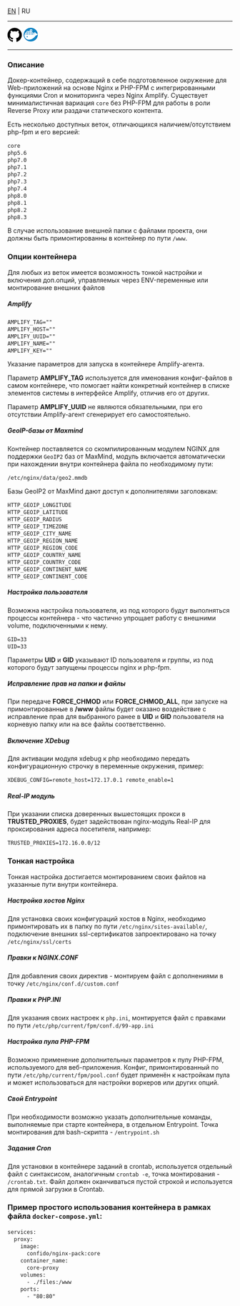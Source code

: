 [EN](README.md) | RU

---

[![GitHub](/.info/github.png)](https://github.com/confido-dev/docker-nginx-pack) 
[![DockerHub](/.info/docker.png)](https://hub.docker.com/repository/docker/confido/nginx-pack) 

---

### Описание
Докер-контейнер, содержащий в себе подготовленное окружение для Web-приложений на основе Nginx и PHP-FPM с интегрированными функциями Cron и мониторинга через Nginx Amplify. Существует минималистичная вариация `core` без PHP-FPM для работы в роли Reverse Proxy или раздачи статического контента.

Есть несколько доступных веток, отличающихся наличием/отсутствием php-fpm и его версией:
````
core
php5.6
php7.0
php7.1
php7.2
php7.3
php7.4
php8.0
php8.1
php8.2
php8.3
````
В случае использование внешней папки с файлами проекта, они должны быть примонтированны в контейнер по пути `/www`.


### Опции контейнера
Для любых из веток имеется возможность тонкой настройки и включения доп.опций, управляемых через ENV-переменные или монтирование внешних файлов

##### Amplify
````
AMPLIFY_TAG=""
AMPLIFY_HOST=""
AMPLIFY_UUID=""
AMPLIFY_NAME=""
AMPLIFY_KEY=""
````
Указание параметров для запуска в контейнере Amplify-агента. 

Параметр **AMPLIFY_TAG** используется для именования конфиг-файлов в самом контейнере, что помогает найти конкретный контейнер в списке элементов системы в интерфейсе Amplify, отличив его от других.

Параметр **AMPLIFY_UUID** не являются обязательными, при его отсутствии Amplify-агент сгенерирует его самостоятельно.

##### GeoIP-базы от Maxmind 
Контейнер поставляется со скомпилированным модулем NGINX для поддержки `GeoIP2` баз от MaxMind, модуль включается автоматически при нахождении внутри контейнера файла по необходимому пути:
````
/etc/nginx/data/geo2.mmdb
````

Базы GeoIP2 от MaxMind дают доступ к дополнителями заголовкам:
````
HTTP_GEOIP_LONGITUDE
HTTP_GEOIP_LATITUDE
HTTP_GEOIP_RADIUS
HTTP_GEOIP_TIMEZONE
HTTP_GEOIP_CITY_NAME
HTTP_GEOIP_REGION_NAME
HTTP_GEOIP_REGION_CODE
HTTP_GEOIP_COUNTRY_NAME
HTTP_GEOIP_COUNTRY_CODE
HTTP_GEOIP_CONTINENT_NAME
HTTP_GEOIP_CONTINENT_CODE
````

##### Настройка пользователя
Возможна настройка пользователя, из под которого будут выполняться процессы контейнера - что частично упрощает работу с внешними volume, подключенными к нему.
````
GID=33
UID=33
````
Параметры **UID** и **GID** указывают ID пользователя и группы, из под которого будут запущены процессы nginx и php-fpm.

##### Исправление прав на папки и файлы
При передаче **FORCE_CHMOD** или **FORCE_CHMOD_ALL**, при запуске на примонтированные в **/www** файлы будет оказано воздействие с исправление прав для выбранного ранее в **UID** и **GID** пользователя на корневую папку или на все файлы соответственно.

##### Включение XDebug
Для активации модуля xdebug к php необходимо передать конфигурационную строчку в переменные окружения, пример:
````
XDEBUG_CONFIG=remote_host=172.17.0.1 remote_enable=1
````

##### Real-IP модуль
При указании списка доверенных вышестоящих прокси в **TRUSTED_PROXIES**, будет задействован nginx-модуль Real-IP для проксирования адреса посетителя, например:
````
TRUSTED_PROXIES=172.16.0.0/12
````


### Тонкая настройка
Тонкая настройка достигается монтированием своих файлов на указанные пути внутри контейнера.

##### Настройка хостов Nginx
Для установка своих конфигураций хостов в Nginx, необходимо примонтировать их в папку по пути `/etc/nginx/sites-available/`, подключение внешних ssl-сертификатов запроектировано на точку `/etc/nginx/ssl/certs`

##### Правки к NGINX.CONF
Для добавления своих директив - монтируем файл с дополнениями в точку `/etc/nginx/conf.d/custom.conf`

##### Правки к PHP.INI
Для указания своих настроек к `php.ini`, монтируется файл с правками по пути `/etc/php/current/fpm/conf.d/99-app.ini`

##### Настройка пула PHP-FPM
Возможно применение дополнительных параметров к пулу PHP-FPM, используемого для веб-приложения. Конфиг, примонтированный по пути `/etc/php/current/fpm/pool.conf` будет применён к настройкам пула и может использоваться для настройки воркеров
или других опций.
 
##### Свой Entrypoint
При необходимости возможно указать дополнительные команды, выполняемые при старте контейнера, в отдельном Entrypoint. Точка монтирования для bash-скрипта - `/entrypoint.sh`

##### Задания Cron
Для установки в контейнере заданий в crontab, используется отдельный файл с синтаксисом, аналогичным `crontab -e`, точка монтирования - `/crontab.txt`. Файл должен оканчиваться пустой строкой и используется для прямой загрузки в Crontab.


### Пример простого использования контейнера в рамках файла `docker-compose.yml`:
````
services:
  proxy:
    image:
      confido/nginx-pack:core
    container_name:
      core-proxy
    volumes:
      - ./files:/www
    ports:
      - "80:80"
````